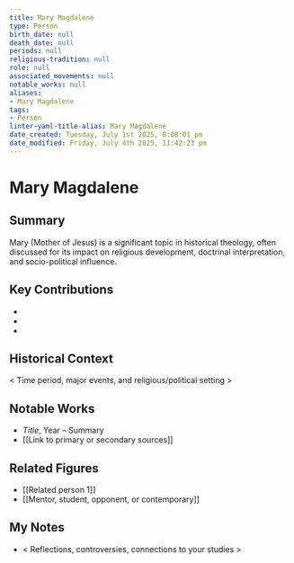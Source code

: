 ```yaml
---
title: Mary Magdalene
type: Person
birth_date: null
death_date: null
periods: null
religious-tradition: null
role: null
associated_movements: null
notable_works: null
aliases:
- Mary Magdalene
tags:
- Person
linter-yaml-title-alias: Mary Magdalene
date_created: Tuesday, July 1st 2025, 8:08:01 pm
date_modified: Friday, July 4th 2025, 11:42:23 pm
---
```


# Mary Magdalene

## Summary
Mary (Mother of Jesus) is a significant topic in historical theology, often discussed for its impact on religious development, doctrinal interpretation, and socio-political influence.

## Key Contributions
- 
- 
- 

## Historical Context
< Time period, major events, and religious/political setting >

## Notable Works
- *Title*, Year – Summary
- [[Link to primary or secondary sources]]


## Related Figures
- [[Related person 1]]
- [[Mentor, student, opponent, or contemporary]]

## My Notes
- < Reflections, controversies, connections to your studies >
